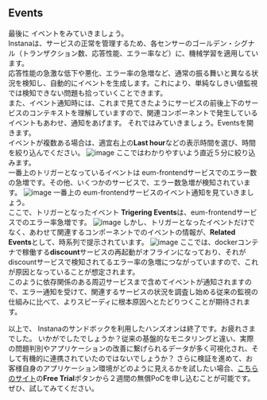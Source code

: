 ## Events  

最後に イベントをみていきましょう。  
Instanaは、サービスの正常を管理するため、各センサーのゴールデン・シグナル（トランザクション数、応答性能、エラー率など）に、機械学習を適用しています。  
応答性能の急激な低下や悪化、エラー率の急増など、通常の振る舞いと異なる状況を検知し、自動的にイベントを生成します。これにより、単純なしきい値監視では検知できない問題も拾っていくことできます。  
また、イベント通知時には、これまで見てきたようにサービスの前後上下のサービスのコンテキストを理解していますので、関連コンポーネントで発生しているイベントもあわせ、通知をあげます。
それではみていきましょう。Eventsを開きます。  
イベントが複数ある場合は、適宜右上の**Last hour**などの表示時間を選び、時間を絞り込んでください。
![image](https://user-images.githubusercontent.com/22209835/114342349-ad4f7f00-9b96-11eb-86f0-d501f9d6c273.png)
ここではわかりやすいよう直近５分に絞り込みます。  
一番上のトリガーとなっているイベントは eum-frontendサービスでのエラー数の急増です。その他、いくつかのサービスで、エラー数急増が検知されています。
![image](https://user-images.githubusercontent.com/22209835/114342274-885b0c00-9b96-11eb-9705-d593ee60f723.png)
一番上の eum-frontendサービスのイベント通知を見ていきましょう。  
ここで、トリガーとなったイベント **Trigering Events**は、eum-frontendサービスでのエラー率急増です。
![image](https://user-images.githubusercontent.com/22209835/114342389-bd675e80-9b96-11eb-88cc-26c4f493b831.png)
しかし、トリガーとなったイベントだけでなく、あわせて関連するコンポーネントでのイベントの情報が、**Related Events**として、時系列で提示されています。
![image](https://user-images.githubusercontent.com/22209835/114342452-d3751f00-9b96-11eb-8999-81a7090018a6.png)
ここでは、dockerコンテナで稼働する**discount**サービスの再起動がオフラインになっており、それが discountサービスで検知されてるエラー率の急増につながっていますので、これが原因となっていることが想定されます。  
このように依存関係のある周辺サービスまで含めてイベントが通知されますので、エラー通知を受けて、関連するサービスの状況を調査し始める従来の監視の仕組みに比べて、よりスピーディに根本原因へとたどりつくことが期待されます。

以上で、 Instanaのサンドボックを利用したハンズオンは終了です。お疲れさまでした。 
いかがでしたでしょうか？従来の基盤的なモニタリングと違い、実際の問題判別やアプリケーションの改善に繋げられるデータが多く可視化され、そして有機的に連携されていたのではないでしょうか？
さらに検証を進めて、お客様自身のアプリケーション環境がどのように見えるかを試したい場合、[こちらのサイト](https://www.instana.com/getting-started-with-apm/)の**Free Trial**ボタンから２週間の無償PoCを申し込むことが可能です。ぜひ、試してみてください。
